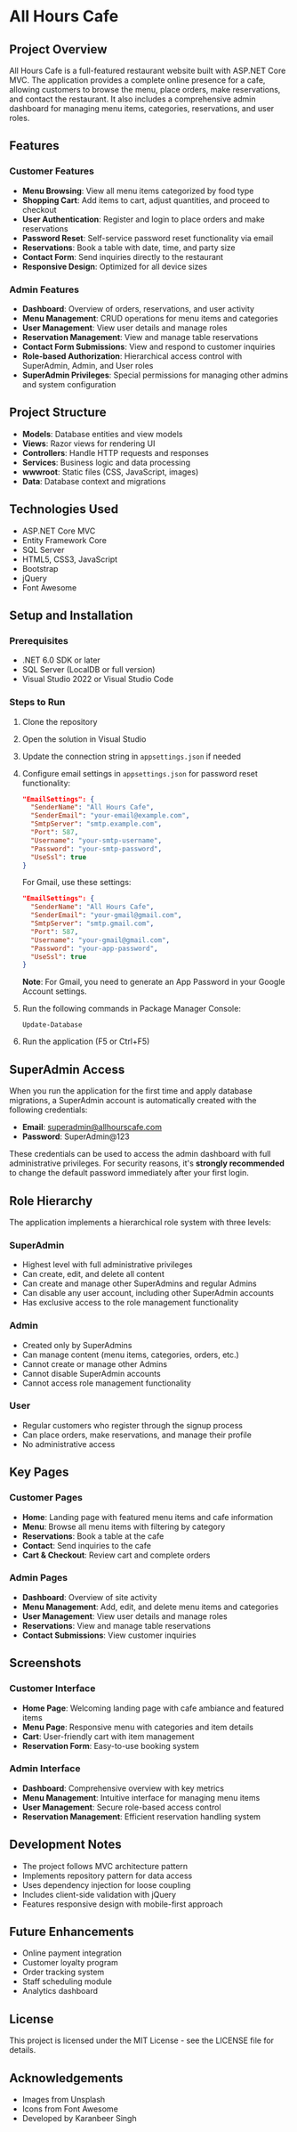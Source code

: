 # All Hours Cafe

## Project Overview
All Hours Cafe is a full-featured restaurant website built with ASP.NET Core MVC. The application provides a complete online presence for a cafe, allowing customers to browse the menu, place orders, make reservations, and contact the restaurant. It also includes a comprehensive admin dashboard for managing menu items, categories, reservations, and user roles.

## Features

### Customer Features
- **Menu Browsing**: View all menu items categorized by food type
- **Shopping Cart**: Add items to cart, adjust quantities, and proceed to checkout
- **User Authentication**: Register and login to place orders and make reservations
- **Password Reset**: Self-service password reset functionality via email
- **Reservations**: Book a table with date, time, and party size
- **Contact Form**: Send inquiries directly to the restaurant
- **Responsive Design**: Optimized for all device sizes

### Admin Features
- **Dashboard**: Overview of orders, reservations, and user activity
- **Menu Management**: CRUD operations for menu items and categories
- **User Management**: View user details and manage roles
- **Reservation Management**: View and manage table reservations
- **Contact Form Submissions**: View and respond to customer inquiries
- **Role-based Authorization**: Hierarchical access control with SuperAdmin, Admin, and User roles
- **SuperAdmin Privileges**: Special permissions for managing other admins and system configuration

## Project Structure
- **Models**: Database entities and view models
- **Views**: Razor views for rendering UI
- **Controllers**: Handle HTTP requests and responses
- **Services**: Business logic and data processing
- **wwwroot**: Static files (CSS, JavaScript, images)
- **Data**: Database context and migrations

## Technologies Used
- ASP.NET Core MVC
- Entity Framework Core
- SQL Server
- HTML5, CSS3, JavaScript
- Bootstrap
- jQuery
- Font Awesome

## Setup and Installation

### Prerequisites
- .NET 6.0 SDK or later
- SQL Server (LocalDB or full version)
- Visual Studio 2022 or Visual Studio Code

### Steps to Run
1. Clone the repository
2. Open the solution in Visual Studio
3. Update the connection string in `appsettings.json` if needed
4. Configure email settings in `appsettings.json` for password reset functionality:
   ```json
   "EmailSettings": {
     "SenderName": "All Hours Cafe",
     "SenderEmail": "your-email@example.com",
     "SmtpServer": "smtp.example.com",
     "Port": 587,
     "Username": "your-smtp-username",
     "Password": "your-smtp-password",
     "UseSsl": true
   }
   ```

   For Gmail, use these settings:
   ```json
   "EmailSettings": {
     "SenderName": "All Hours Cafe",
     "SenderEmail": "your-gmail@gmail.com",
     "SmtpServer": "smtp.gmail.com",
     "Port": 587,
     "Username": "your-gmail@gmail.com",
     "Password": "your-app-password",
     "UseSsl": true
   }
   ```

   **Note**: For Gmail, you need to generate an App Password in your Google Account settings.
5. Run the following commands in Package Manager Console:
   ```
   Update-Database
   ```
6. Run the application (F5 or Ctrl+F5)

## SuperAdmin Access
When you run the application for the first time and apply database migrations, a SuperAdmin account is automatically created with the following credentials:

- **Email**: superadmin@allhourscafe.com
- **Password**: SuperAdmin@123

These credentials can be used to access the admin dashboard with full administrative privileges. For security reasons, it's **strongly recommended** to change the default password immediately after your first login.

## Role Hierarchy

The application implements a hierarchical role system with three levels:

### SuperAdmin
- Highest level with full administrative privileges
- Can create, edit, and delete all content
- Can create and manage other SuperAdmins and regular Admins
- Can disable any user account, including other SuperAdmin accounts
- Has exclusive access to the role management functionality

### Admin
- Created only by SuperAdmins
- Can manage content (menu items, categories, orders, etc.)
- Cannot create or manage other Admins
- Cannot disable SuperAdmin accounts
- Cannot access role management functionality

### User
- Regular customers who register through the signup process
- Can place orders, make reservations, and manage their profile
- No administrative access

## Key Pages

### Customer Pages
- **Home**: Landing page with featured menu items and cafe information
- **Menu**: Browse all menu items with filtering by category
- **Reservations**: Book a table at the cafe
- **Contact**: Send inquiries to the cafe
- **Cart & Checkout**: Review cart and complete orders

### Admin Pages
- **Dashboard**: Overview of site activity
- **Menu Management**: Add, edit, and delete menu items and categories
- **User Management**: View user details and manage roles
- **Reservations**: View and manage table reservations
- **Contact Submissions**: View customer inquiries

## Screenshots

### Customer Interface
- **Home Page**: Welcoming landing page with cafe ambiance and featured items
- **Menu Page**: Responsive menu with categories and item details
- **Cart**: User-friendly cart with item management
- **Reservation Form**: Easy-to-use booking system

### Admin Interface
- **Dashboard**: Comprehensive overview with key metrics
- **Menu Management**: Intuitive interface for managing menu items
- **User Management**: Secure role-based access control
- **Reservation Management**: Efficient reservation handling system

## Development Notes
- The project follows MVC architecture pattern
- Implements repository pattern for data access
- Uses dependency injection for loose coupling
- Includes client-side validation with jQuery
- Features responsive design with mobile-first approach

## Future Enhancements
- Online payment integration
- Customer loyalty program
- Order tracking system
- Staff scheduling module
- Analytics dashboard

## License
This project is licensed under the MIT License - see the LICENSE file for details.

## Acknowledgements
- Images from Unsplash
- Icons from Font Awesome
- Developed by Karanbeer Singh
